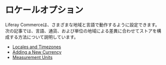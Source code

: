 # ロケールオプション

Liferay Commerceは、さまざまな地域と言語で動作するように設定できます。 次の記事では、言語、通貨、および単位の地域による差異に合わせてストアを構成する方法について説明しています。

  - [Locales and Timezones](https://help.liferay.com/hc/en-us/articles/360018176071-Locales-and-Encoding-Configuration)
  - [Adding a New Currency](../../starting-a-store/store-administration/adding-a-new-currency.md)
  - [Measurement Units](../../orders-and-fulfillment/configuring-shipping-methods/measurement-units.md)

